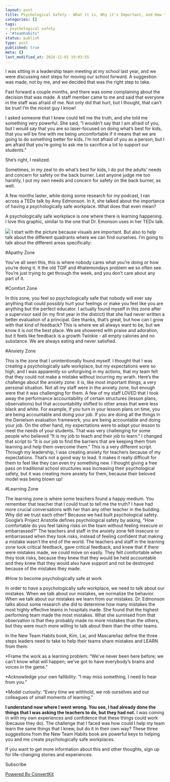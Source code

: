 ```yaml
---
layout: post
title: Psychological Safety - What it is, Why it's Important, and How to Foster it.
categories: []
tags:
- psychological safety
- "#teamhabits"
status: publish
type: post
published: true
meta: {}
last_modified_at: 2024-11-01 19:03:55
---
```


I was sitting in a leadership team meeting at my school last year, and we were discussing next steps for moving our school forward. A suggestion was made, not by me, and we decided that was the right step to take.

Fast forward a couple months, and there was some complaining about the decision that was made. A staff member came to me and said that everyone in the staff was afraid of me. Not only did that hurt, but I thought, that can’t be true! I’m the nicest guy I know!

I asked someone that I knew could tell me the truth, and she told me something very powerful. She said, 
“I wouldn’t say that I am afraid of you, but I would say that you are so laser-focused on doing what’s best for kids, that you will be fine with me being uncomfortable if it means that we are going to do something better for kids. I’m not afraid of you as a person, but I am afraid that you’re going to ask me to sacrifice a lot to support our students.”

She’s right, I realized.

Sometimes, in my zeal to do what’s best for kids, I do put the adults’ needs and concern for safety on the back burner. Lest anyone judge me too harshly, I put my own needs and concern for safety on the back burner, as well.

A few months laster, while doing some research for my podcast, I ran across a TEDx talk by Amy Edmonson. In it, she talked about the importance of having a psychologically safe workplace. What does that even mean?

A psychologically safe workplace is one where there is learning happening. I love this graphic, similar to the one that Dr. Emonson uses in her TEDx talk. 
 
![](https://dellacorte.me/static/imgs/relationships/psychological-safety.png)
I start with the picture because visuals are important. But also to help talk about the different quadrants where we can find ourselves. 
I’m going to talk about the different areas specifically:

#Apathy Zone


You’ve all seen this, this is where nobody cares what you’re doing or how you’re doing it. It the old TGIF and #hatemondays problem we so often see. You’re just trying to get through the week, and you don’t care about any part of it.

#Comfort Zone


In this zone, you feel so psychologically safe that nobody will ever say anything that could possibly hurt your feelings or make you feel like you are anything but the perfect educator. I actually found myself in this zone after a supervisor said (in my first year in the district) that she had never written a better evaluation of a principal. Gee thanks, that’s great, but how can I grow with that kind of feedback? This is where we all always 
want to be, but we know it is not the best place. We are showered with praise and adoration, but it feels like feedback is a growth Twinkie - all empty calories and no substance. We are always eating and never satisfied.

#Anxiety Zone


This is the zone that I unintentionally found myself. I thought that I was creating a psychologically safe workplace, but my expectations were so high, and I was apparently so unforgiving in my actions, that my team felt that they could not make a mistake without incurring my wrath. 
Here’s the challenge about the anxiety zone: it is, like most important things, a very personal situation. Not all my staff were in the anxiety zone, but enough were that it was challenging for them. A few of my staff LOVED that I took away the performance accountability of certain structures (lesson plans, observations) but that accountability shifted to other areas that were less black and white. 
For example, if you turn in your lesson plans on time, you are being accountable and doing your job. If you are doing all the things in the Danielson evaluation framework, you are being accountable and doing your job. 
On the other hand, my expectations were to adapt your lesson to meet the needs of your students. That was very challenging for some people who believed “It is my job to teach and their job to learn.” I changed that script to “It is our job to find the barriers that are keeping them from learning and help them overcome them.” This is a very different script. 
Through my leadership, I was creating anxiety for teachers because of my expectations. That’s not a good way to lead. It makes it really difficult for them to feel like they can even try something new. 
I thought giving a free pass on traditional school structures was increasing their psychological safety, but it was creating more anxiety for them, because their beloved model was being blown up!

#Learning Zone


The learning zone is where some teachers found a happy medium. You remember that teacher that I could trust to tell me the truth? I have had more crucial conversations with her than any other teacher in the building. Why did we trust each other? Because we had built psychological safety. 
Google’s Project Aristotle defines psychological safety by asking, “How comfortable do you feel taking risks on the team without feeling insecure or embarrassed?”
The teachers and staff in the anxiety zone felt insecure or embarrassed when they took risks, instead of feeling confident that making a mistake wasn’t the end of the world. The teachers and staff in the learning zone took critical feedback, gave critical feedback, and knew that if there were mistakes made, we could move on easily. 
They felt comfortable when they took risks, because they knew that they would be held accountable and they knew that they would also have support and not be destroyed because of the mistakes they made.

#How to become psychologically safe at work


In order to have a psychologically safe workplace, we need to talk about our mistakes. When we talk about our mistakes, we normalize the behavior. When we talk about our mistakes we learn from our mistakes. 
Dr. Edmonson talks about  some research she did to determine how many mistakes the most highly effective teams in hospitals made. She found that the highest performing team made the most mistakes. What she surmised from that observation is that they probably made no more mistakes than the others, but they were much more willing to talk about them than the other teams.

In the New Team Habits book, Kim, Lai, and Mascareñaz define the three steps leaders need to take to help their teams share mistakes and LEARN from them:

*Frame the work as a learning problem: “We’ve never been here before; we can’t know what will happen; we’ve got to have everybody’s brains and voices in the game.”


*Acknowledge your own fallibility: “I may miss something, I need to hear from you.”


*Model curiosity: “Every time we withhold, we rob ourselves and our colleagues of small moments of learning.”

**I understand now where I went wrong. You see, I had already done the things that I was asking the teachers to do, but they had not.**
 I was coming in with my own experiences and confidence that these things could work (because they do). 
The challenge that I faced was how could I help my team learn the same things that I knew, but do it in their own way? 
These three suggestions from the New Team Habits book are powerful keys to helping you and me create psychologically safe workplaces.

If you want to get more information about this and other thoughts, sign up for life-changing stories and experiences:



Subscribe

[Powered By ConvertKit](https://convertkit.com?utm_source=dynamic&utm_medium=referral&utm_campaign=poweredby&utm_content=form)
